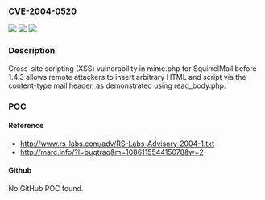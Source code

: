 ### [CVE-2004-0520](https://cve.mitre.org/cgi-bin/cvename.cgi?name=CVE-2004-0520)
![](https://img.shields.io/static/v1?label=Product&message=n%2Fa&color=blue)
![](https://img.shields.io/static/v1?label=Version&message=n%2Fa&color=blue)
![](https://img.shields.io/static/v1?label=Vulnerability&message=n%2Fa&color=brighgreen)

### Description

Cross-site scripting (XSS) vulnerability in mime.php for SquirrelMail before 1.4.3 allows remote attackers to insert arbitrary HTML and script via the content-type mail header, as demonstrated using read_body.php.

### POC

#### Reference
- http://www.rs-labs.com/adv/RS-Labs-Advisory-2004-1.txt
- http://marc.info/?l=bugtraq&m=108611554415078&w=2

#### Github
No GitHub POC found.

